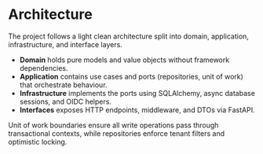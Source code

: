 # Architecture

The project follows a light clean architecture split into domain, application, infrastructure, and interface layers.

- **Domain** holds pure models and value objects without framework dependencies.
- **Application** contains use cases and ports (repositories, unit of work) that orchestrate behaviour.
- **Infrastructure** implements the ports using SQLAlchemy, async database sessions, and OIDC helpers.
- **Interfaces** exposes HTTP endpoints, middleware, and DTOs via FastAPI.

Unit of work boundaries ensure all write operations pass through transactional contexts, while repositories enforce tenant filters and optimistic locking.
